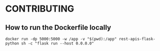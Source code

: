 
# CONTRIBUTING

## How to run the Dockerfile locally

```
docker run -dp 5000:5000 -w /app -v "$(pwd):/app" rest-apis-flask-python sh -c "flask run --host 0.0.0.0"
```
